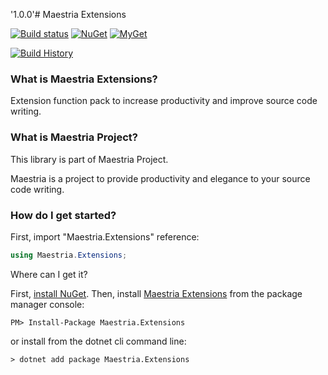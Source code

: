 '1.0.0'# Maestria Extensions

[![Build status](https://ci.appveyor.com/api/projects/status/mvosd40vqsgrvkr0/branch/master?svg=true)](https://ci.appveyor.com/project/fabionaspolini/extensions/branch/master)
[![NuGet](https://buildstats.info/nuget/Maestria.Extensions)](https://www.nuget.org/packages/Maestria.Extensions)
[![MyGet](https://buildstats.info/myget/maestrianet/Maestria.Extensions)](https://www.myget.org/feed/maestrianet/package/nuget/Maestria.Extensions)

[![Build History](https://buildstats.info/appveyor/chart/fabionaspolini/extensions?branch=master)](https://ci.appveyor.com/project/fabionaspolini/extensions/history?branch=master)

### What is Maestria Extensions?
Extension function pack to increase productivity and improve source code writing.

### What is Maestria Project?
This library is part of Maestria Project.

Maestria is a project to provide productivity and elegance to your source code writing.

### How do I get started?
First, import "Maestria.Extensions" reference:

```csharp
using Maestria.Extensions;
```


Where can I get it?

First, [install NuGet](http://docs.nuget.org/docs/start-here/installing-nuget). Then, install [Maestria Extensions](https://www.nuget.org/packages/Maestria.Extensions/) from the package manager console:

```
PM> Install-Package Maestria.Extensions
```

or install from the dotnet cli command line:
```
> dotnet add package Maestria.Extensions
``` 